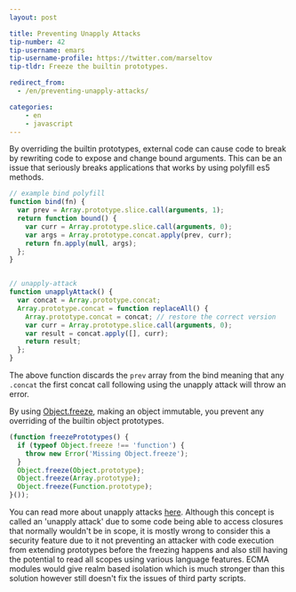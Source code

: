 ```yaml
---
layout: post

title: Preventing Unapply Attacks
tip-number: 42
tip-username: emars 
tip-username-profile: https://twitter.com/marseltov
tip-tldr: Freeze the builtin prototypes.

redirect_from:
  - /en/preventing-unapply-attacks/

categories:
    - en
    - javascript
---
```


By overriding the builtin prototypes, external code can cause code to break by rewriting code to expose and change bound arguments. This can be an issue that seriously breaks applications that works by using polyfill es5 methods.

```js
// example bind polyfill
function bind(fn) {
  var prev = Array.prototype.slice.call(arguments, 1);
  return function bound() {
    var curr = Array.prototype.slice.call(arguments, 0);
    var args = Array.prototype.concat.apply(prev, curr);
    return fn.apply(null, args);
  };
}


// unapply-attack
function unapplyAttack() {
  var concat = Array.prototype.concat;
  Array.prototype.concat = function replaceAll() {
    Array.prototype.concat = concat; // restore the correct version
    var curr = Array.prototype.slice.call(arguments, 0);
    var result = concat.apply([], curr);
    return result;
  };
}
```

The above function discards the `prev` array from the bind meaning that any `.concat` the first concat call following using the unapply attack will throw an error.

By using [Object.freeze](https://developer.mozilla.org/en-US/docs/Web/JavaScript/Reference/Global_Objects/Object/freeze), making an object immutable, you prevent any overriding of the builtin object prototypes. 


```js
(function freezePrototypes() {
  if (typeof Object.freeze !== 'function') {
    throw new Error('Missing Object.freeze');
  }
  Object.freeze(Object.prototype);
  Object.freeze(Array.prototype);
  Object.freeze(Function.prototype);
}());
```

You can read more about unapply attacks [here](https://glebbahmutov.com/blog/unapply-attack/).
Although this concept is called an 'unapply attack' due to some code being able to access closures that normally wouldn't be in scope, it is mostly wrong to consider this a security feature due to it not preventing an attacker with code execution from extending prototypes before the freezing happens and also still having the potential to read all scopes using various language features. ECMA modules would give realm based isolation which is much stronger than this solution however still doesn't fix the issues of third party scripts.
